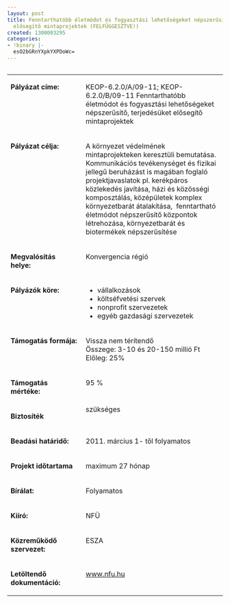 ```yaml
---
layout: post
title: Fenntarthatóbb életmódot és fogyasztási lehetőségeket népszerűsítő, terjedésüket
  elősegítő mintaprojektek (FELFÜGGESZTVE!)
created: 1300003295
categories:
- !binary |-
  esO2bGRnYXpkYXPDoWc=
---
```

<table align="left" border="0" cellpadding="0" cellspacing="0"><tbody><tr valign="top" align="left"><td valign="top" width="187"><p><strong>Pályázat címe:</strong></p></td><td valign="top" width="428"><p>KEOP-6.2.0/A/09-11; KEOP-6.2.0/B/09-11 Fenntarthatóbb életmódot és fogyasztási lehetőségeket népszerűsítő, terjedésüket elősegítő mintaprojektek</p></td></tr><tr valign="top" align="left"><td valign="top" width="187"><p><strong>Pályázat célja:</strong></p></td><td valign="top" width="428"><p>A környezet védelmének mintaprojekteken keresztüli bemutatása. Kommunikációs tevékenységet és fizikai jellegű beruházást is magában foglaló projektjavaslatok pl. kerékpáros közlekedés javítása, házi és közösségi komposztálás, középületek komplex környezetbarát átalakítása, &nbsp;fenntartható életmódot népszerűsítő központok létrehozása, környezetbarát és biotermékek népszerűsítése</p></td></tr><tr valign="top" align="left"><td valign="top" width="187"><p><strong>Megvalósítás helye:&nbsp;</strong></p></td><td valign="top" width="428"><p>Konvergencia régió</p></td></tr><tr valign="top" align="left"><td valign="top" width="187"><p><strong>Pályázók köre:&nbsp;</strong></p></td><td valign="top" width="428"><ul><li>vállalkozások</li><li>költséfvetési szervek</li><li>nonprofit szervezetek</li><li>egyéb gazdasági szervezetek</li></ul></td></tr><tr valign="top" align="left"><td valign="top" width="187"><p><strong>Támogatás formája:</strong></p></td><td valign="top" width="428"><p>Vissza nem térítendő<br>Összege: 3-10 és 20-150 millió Ft<br>Előleg: 25%</p></td></tr><tr valign="top" align="left"><td valign="top" width="187"><p><strong>Támogatás mértéke:</strong></p></td><td valign="top" width="428"><p>95 %</p></td></tr><tr valign="top" align="left"><td valign="top" width="187"><p><strong>Biztosíték</strong></p></td><td valign="top" width="428">szükséges</td></tr><tr valign="top" align="left"><td valign="top" width="187"><p><strong>Beadási határidő:</strong></p></td><td valign="top" width="428"><p>2011. március 1- től folyamatos</p></td></tr><tr valign="top" align="left"><td valign="top" width="187"><p><strong>Projekt időtartama</strong></p></td><td valign="top" width="428"><p>maximum 27 hónap</p></td></tr><tr valign="top" align="left"><td valign="top" width="187"><p><strong>Bírálat:</strong></p></td><td valign="top" width="428"><p>Folyamatos</p></td></tr><tr valign="top" align="left"><td valign="top" width="187"><p><strong>Kiíró:</strong></p></td><td valign="top" width="428"><p>NFÜ</p></td></tr><tr valign="top" align="left"><td valign="top" width="187"><p><strong>Közreműködő szervezet:</strong></p></td><td valign="top" width="428"><p>ESZA</p></td></tr><tr valign="top" align="left"><td valign="top" width="187"><p><strong>Letöltendő dokumentáció:</strong></p></td><td valign="top" width="428"><p><a href="http://www.nfu.hu/">www.nfu.hu</a></p></td></tr></tbody></table>

